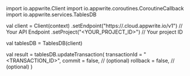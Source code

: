 import io.appwrite.Client
import io.appwrite.coroutines.CoroutineCallback
import io.appwrite.services.TablesDB

val client = Client(context)
    .setEndpoint("https://<REGION>.cloud.appwrite.io/v1") // Your API Endpoint
    .setProject("<YOUR_PROJECT_ID>") // Your project ID

val tablesDB = TablesDB(client)

val result = tablesDB.updateTransaction(
    transactionId = "<TRANSACTION_ID>", 
    commit = false, // (optional)
    rollback = false, // (optional)
)